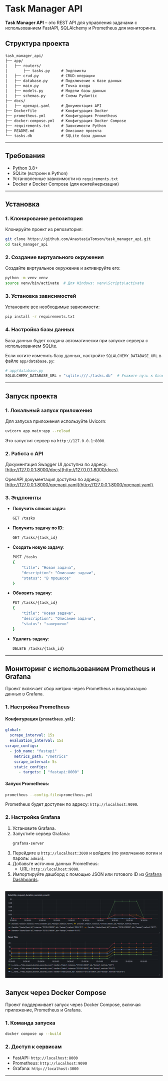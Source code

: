 # Task Manager API

**Task Manager API** – это REST API для управления задачами с использованием FastAPI, SQLAlchemy и Prometheus для
мониторинга.

## Структура проекта

```
task_manager_api/
├── app/
│   ├── routers/         
│       ├── tasks.py     # Эндпоинты
│   ├── crud.py          # CRUD-операции
│   ├── database.py      # Подключение к базе данных
│   ├── main.py          # Точка входа
│   ├── models.py        # Модели базы данных
│   ├── schemas.py       # Схемы Pydantic
├── docs/
│   ├── openapi.yaml     # Документация API
├── Dockerfile           # Конфигурация Docker
├── prometheus.yml       # Конфигурация Prometheus
├── docker-compose.yml   # Конфигурация Docker Compose
├── requirements.txt     # Зависимости Python
├── README.md            # Описание проекта
└── tasks.db             # SQLite база данных
```

---

## Требования

- Python 3.8+
- SQLite (встроен в Python)
- Установленные зависимости из `requirements.txt`
- Docker и Docker Compose (для контейнеризации)

---

## Установка

### 1. Клонирование репозитория

Клонируйте проект из репозитория:

```bash
git clone https://github.com/AnastasiaTomson/task_manager_api.git
cd task_manager_api
```

### 2. Создание виртуального окружения

Создайте виртуальное окружение и активируйте его:

```bash
python -m venv venv
source venv/bin/activate  # Для Windows: venv\Scripts\activate
```

### 3. Установка зависимостей

Установите все необходимые зависимости:

```bash
pip install -r requirements.txt
```

### 4. Настройка базы данных

База данных будет создана автоматически при запуске сервера с использованием SQLite.

Если хотите изменить базу данных, настройте `SQLALCHEMY_DATABASE_URL` в файле `app/database.py`:

```python
# app/database.py
SQLALCHEMY_DATABASE_URL = "sqlite:///./tasks.db"  # Укажите путь к базе данных
```

---

## Запуск проекта

### 1. Локальный запуск приложения

Для запуска приложения используйте Uvicorn:

```bash
uvicorn app.main:app --reload
```

Это запустит сервер на `http://127.0.0.1:8000`.

### 2. Работа с API

Документация Swagger UI доступна по адресу: [http://127.0.0.1:8000/docs](http://127.0.0.1:8000/docs).

OpenAPI документация доступна по адресу: [http://127.0.0.1:8000/openapi.yaml](http://127.0.0.1:8000/openapi.yaml).

### 3. Эндпоинты

- **Получить список задач**:
  ```bash
  GET /tasks
  ```

- **Получить задачу по ID**:
  ```bash
  GET /tasks/{task_id}
  ```

- **Создать новую задачу**:
  ```bash
  POST /tasks
  {
      "title": "Новая задача",
      "description": "Описание задачи",
      "status": "В процессе"
  }
  ```

- **Обновить задачу**:
  ```bash
  PUT /tasks/{task_id}
  {
      "title": "Новая задача",
      "description": "Описание задачи",
      "status": "завершено"
  }
  ```

- **Удалить задачу**:
  ```bash
  DELETE /tasks/{task_id}
  ```

---

## Мониторинг с использованием Prometheus и Grafana

Проект включает сбор метрик через Prometheus и визуализацию данных в Grafana.

### 1. Настройка Prometheus

#### Конфигурация (`prometheus.yml`):

```yaml
global:
  scrape_interval: 15s
  evaluation_interval: 15s
scrape_configs:
  - job_name: "fastapi"
    metrics_path: "/metrics"
    scrape_interval: 5s
    static_configs:
      - targets: [ "fastapi:8000" ]
```

#### Запуск Prometheus:

```bash
prometheus --config.file=prometheus.yml
```

Prometheus будет доступен по адресу: `http://localhost:9090`.

### 2. Настройка Grafana

1. Установите Grafana.
2. Запустите сервер Grafana: 
    ```bash 
    grafana-server 
    ```
3. Перейдите в `http://localhost:3000` и войдите (по умолчанию логин и пароль: `admin`).
4. Добавьте источник данных Prometheus:
    - URL: `http://localhost:9090`.
5. Импортируйте дашборд с помощью JSON или готового ID из [Grafana Dashboards](https://grafana.com/grafana/dashboards/).

![Dashboard Grafana](docs/screenshot.png)
---

## Запуск через Docker Compose

Проект поддерживает запуск через Docker Compose, включая приложение, Prometheus и Grafana.

### 1. Команда запуска

```bash
docker compose up --build
```

### 2. Доступ к сервисам

- FastAPI: `http://localhost:8000`
- Prometheus: `http://localhost:9090`
- Grafana: `http://localhost:3000`

---